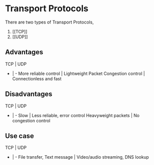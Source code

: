 # Transport Protocols

There are two types of Transport Protocols,

1. [[TCP]]
2. [[UDP]]

## Advantages

TCP | UDP 
- | - 
More reliable control | Lightweight Packet
Congestion control | Connectionless and fast

## Disadvantages

TCP | UDP 
- | - 
Slow | Less reliable, error control
Heavyweight packets | No congestion control

## Use case

TCP | UDP 
- | -
File transfer, Text message | Video/audio streaming, DNS lookup